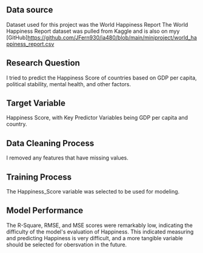 ## Data source
Dataset used for this project was the World Happiness Report
The World Happiness Report dataset was pulled from Kaggle and is also on myy [GitHub]https://github.com/JFern930/ia480/blob/main/miniproject/world_happiness_report.csv

## Research Question
I tried to predict the Happiness Score of countries based on GDP per capita, political stability, mental health, and other factors.

## Target Variable 
Happiness Score, with Key Predictor Variables being GDP per capita and country.

## Data Cleaning Process
I removed any features that have missing values.

## Training Process
The Happiness_Score variable was selected to be used for modeling.

## Model Performance
The R-Square, RMSE, and MSE scores were remarkably low, indicating the difficulty of the model's evaluation of Happiness. This indicated measuring and predicting Happiness is very difficult, and a more tangible variable should be selected for obersvation in the future.
